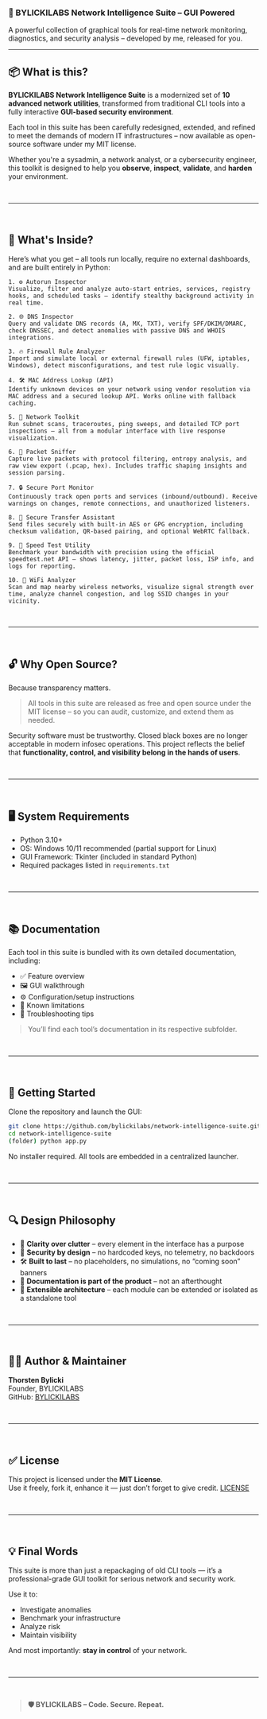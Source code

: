 
### 🧠 BYLICKILABS Network Intelligence Suite – GUI Powered

A powerful collection of graphical tools for real-time network monitoring, diagnostics, and security analysis – developed by me, released for you.

---

## 📦 What is this?

**BYLICKILABS Network Intelligence Suite** is a modernized set of **10 advanced network utilities**, transformed from traditional CLI tools into a fully interactive **GUI-based security environment**.

Each tool in this suite has been carefully redesigned, extended, and refined to meet the demands of modern IT infrastructures – now available as open-source software under my MIT license.

Whether you're a sysadmin, a network analyst, or a cybersecurity engineer, this toolkit is designed to help you **observe**, **inspect**, **validate**, and **harden** your environment.

<br>

---

<br>

## 🔧 What's Inside?

Here’s what you get – all tools run locally, require no external dashboards, and are built entirely in Python:

```yarn
1. ⚙️ Autorun Inspector  
Visualize, filter and analyze auto-start entries, services, registry hooks, and scheduled tasks – identify stealthy background activity in real time.

2. 🌐 DNS Inspector  
Query and validate DNS records (A, MX, TXT), verify SPF/DKIM/DMARC, check DNSSEC, and detect anomalies with passive DNS and WHOIS integrations.

3. 🔥 Firewall Rule Analyzer  
Import and simulate local or external firewall rules (UFW, iptables, Windows), detect misconfigurations, and test rule logic visually.

4. 🛠️ MAC Address Lookup (API)  
Identify unknown devices on your network using vendor resolution via MAC address and a secured lookup API. Works online with fallback caching.

5. 📡 Network Toolkit  
Run subnet scans, traceroutes, ping sweeps, and detailed TCP port inspections – all from a modular interface with live response visualization.

6. 🔎 Packet Sniffer  
Capture live packets with protocol filtering, entropy analysis, and raw view export (.pcap, hex). Includes traffic shaping insights and session parsing.

7. 🔒 Secure Port Monitor  
Continuously track open ports and services (inbound/outbound). Receive warnings on changes, remote connections, and unauthorized listeners.

8. 📁 Secure Transfer Assistant  
Send files securely with built-in AES or GPG encryption, including checksum validation, QR-based pairing, and optional WebRTC fallback.

9. 🚀 Speed Test Utility  
Benchmark your bandwidth with precision using the official speedtest.net API – shows latency, jitter, packet loss, ISP info, and logs for reporting.

10. 📶 WiFi Analyzer  
Scan and map nearby wireless networks, visualize signal strength over time, analyze channel congestion, and log SSID changes in your vicinity.
```

<br>

---

<br>

## 🔓 Why Open Source?

Because transparency matters.

> All tools in this suite are released as free and open source under the MIT license – so you can audit, customize, and extend them as needed.

Security software must be trustworthy. Closed black boxes are no longer acceptable in modern infosec operations. This project reflects the belief that **functionality, control, and visibility belong in the hands of users**.

<br>

---

<br>

## 🖥️ System Requirements

- Python 3.10+  
- OS: Windows 10/11 recommended (partial support for Linux)  
- GUI Framework: Tkinter (included in standard Python)  
- Required packages listed in `requirements.txt`

<br>

---

<br>

## 📚 Documentation

Each tool in this suite is bundled with its own detailed documentation, including:

- ✅ Feature overview  
- 🖼️ GUI walkthrough  
- ⚙️ Configuration/setup instructions  
- 🧪 Known limitations  
- 🔧 Troubleshooting tips

> You’ll find each tool’s documentation in its respective subfolder.

<br>

---

<br>

## 🚀 Getting Started

Clone the repository and launch the GUI:

```bash
git clone https://github.com/bylickilabs/network-intelligence-suite.git
cd network-intelligence-suite
(folder) python app.py
```

No installer required. All tools are embedded in a centralized launcher.

<br>

---

<br>

## 🔍 Design Philosophy

- 🧠 **Clarity over clutter** – every element in the interface has a purpose  
- 🔐 **Security by design** – no hardcoded keys, no telemetry, no backdoors  
- 🛠️ **Built to last** – no placeholders, no simulations, no “coming soon” banners  
- 📄 **Documentation is part of the product** – not an afterthought  
- 🧩 **Extensible architecture** – each module can be extended or isolated as a standalone tool

<br>

---

<br>

## 🧑‍💻 Author & Maintainer

**Thorsten Bylicki**  
Founder, BYLICKILABS  
GitHub: [BYLICKILABS](https://github.com/bylickilabs)

<br>

---

<br>

## ✅ License

This project is licensed under the **MIT License**.  
Use it freely, fork it, enhance it — just don’t forget to give credit.
[LICENSE](LICENSE)

<br>

---

<br>

## 💡 Final Words

This suite is more than just a repackaging of old CLI tools — it’s a professional-grade GUI toolkit for serious network and security work.

Use it to:

- Investigate anomalies  
- Benchmark your infrastructure  
- Analyze risk  
- Maintain visibility

And most importantly: **stay in control** of your network.

<br>

---

<br>

> **🛡️ BYLICKILABS – Code. Secure. Repeat.**
